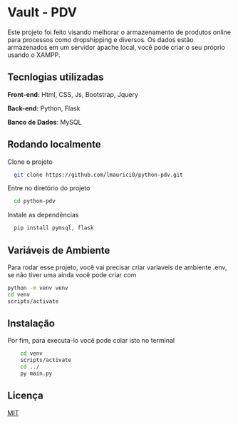 
# Vault - PDV


Este projeto foi feito visando melhorar o armazenamento de produtos online para processos como dropshipping e diversos. Os dados estão armazenados em um servidor apache local, você pode criar o seu próprio usando o XAMPP.


## Tecnlogias utilizadas

**Front-end:** Html, CSS, Js, Bootstrap, Jquery

**Back-end:** Python, Flask

**Banco de Dados**: MySQL


## Rodando localmente

Clone o projeto

```bash
  git clone https://github.com/lmaurici0/python-pdv.git
```

Entre no diretório do projeto

```bash
  cd python-pdv
```

Instale as dependências

```bash
  pip install pymsql, flask
```

## Variáveis de Ambiente

Para rodar esse projeto, você vai precisar criar variaveis de ambiente .env, se não tiver uma ainda você pode criar com 

```bash
python -m venv venv
cd venv 
scripts/activate
```


## Instalação

Por fim, para executa-lo você pode colar isto no terminal

```bash
    cd venv
    scripts/activate
    cd ../
    py main.py
```

## Licença

[MIT](https://choosealicense.com/licenses/mit/)
